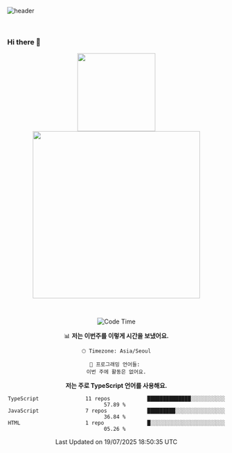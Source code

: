 ![header](https://capsule-render.vercel.app/api?type=waving&amp;color=timeGradient&amp;height=300&amp;section=header&amp;animation=fadeIn&amp;fontSize=55&amp;fontAlignY=40&amp;text=thornewater%20Github&amp;descSize=30)

<br>


### Hi there 👋

<div align="center">
   <p display="inline">
    <a href="https://github.com/thornewater">
     <img height="180" src="https://github-readme-stats.vercel.app/api?username=thornewater&theme=radical&show_icons=true" />
     <img width="386" src="https://github-readme-stats.vercel.app/api/top-langs/?username=thornewater&layout=compact&theme=radical&show_icons=true" />
    </a>
  </p>





<br>


<!--START_SECTION:waka-->
![Code Time](http://img.shields.io/badge/Code%20Time-436%20hrs%2030%20mins-blue)

📊 **저는 이번주를 이렇게 시간을 보냈어요.** 

```text
🕑︎ Timezone: Asia/Seoul

💬 프로그래밍 언어들: 
이번 주에 활동은 없어요.
```

**저는 주로 TypeScript 언어를 사용해요.** 

```text
TypeScript               11 repos            ██████████████░░░░░░░░░░░   57.89 % 
JavaScript               7 repos             █████████░░░░░░░░░░░░░░░░   36.84 % 
HTML                     1 repo              █░░░░░░░░░░░░░░░░░░░░░░░░   05.26 % 
```




 Last Updated on 19/07/2025 18:50:35 UTC
<!--END_SECTION:waka-->


<!--
**thornewater/thornewater** is a ✨ _special_ ✨ repository because its `README.md` (this file) appears on your GitHub profile.

Here are some ideas to get you started:

- 🔭 I’m currently working on ...
- 🌱 I’m currently learning ...
- 👯 I’m looking to collaborate on ...
- 🤔 I’m looking for help with ...
- 💬 Ask me about ...
- 📫 How to reach me: ...
- 😄 Pronouns: ...
- ⚡ Fun fact: ...
-->
